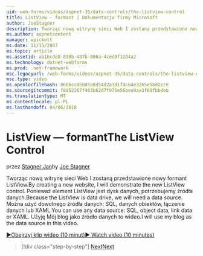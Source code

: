 ```yaml
---
uid: web-forms/videos/aspnet-35/data-controls/the-listview-control
title: ListView — formant | Dokumentacja firmy Microsoft
author: JoeStagner
description: Tworząc nową witrynę sieci Web I zostaną przedstawione nowy formant ListView. Ponieważ element ListView jest dysk danych, potrzebujemy źródła danych. Można używać danych...
ms.author: aspnetcontent
manager: wpickett
ms.date: 11/15/2007
ms.topic: article
ms.assetid: ab1bcde8-898b-487b-806a-4ced0f1284a2
ms.technology: dotnet-webforms
ms.prod: .net-framework
msc.legacyurl: /web-forms/videos/aspnet-35/data-controls/the-listview-control
msc.type: video
ms.openlocfilehash: 066bcc85b85a0d54d2a3d1f4cb4e3265e5bd2cce
ms.sourcegitcommit: f8852267f463b62d7f975e56bea9aa3f68fbbdeb
ms.translationtype: MT
ms.contentlocale: pl-PL
ms.lasthandoff: 04/06/2018
---
```

<a name="the-listview-control"></a><span data-ttu-id="7a6e6-105">ListView — formant</span><span class="sxs-lookup"><span data-stu-id="7a6e6-105">The ListView Control</span></span>
====================
<span data-ttu-id="7a6e6-106">przez [Stagner Jan](https://github.com/JoeStagner)</span><span class="sxs-lookup"><span data-stu-id="7a6e6-106">by [Joe Stagner](https://github.com/JoeStagner)</span></span>

<span data-ttu-id="7a6e6-107">Tworząc nową witrynę sieci Web I zostaną przedstawione nowy formant ListView.</span><span class="sxs-lookup"><span data-stu-id="7a6e6-107">By creating a new website, I will demonstrate the new ListView control.</span></span> <span data-ttu-id="7a6e6-108">Ponieważ element ListView jest dysk danych, potrzebujemy źródła danych.</span><span class="sxs-lookup"><span data-stu-id="7a6e6-108">Because the ListView is data drive, we will need a data source.</span></span> <span data-ttu-id="7a6e6-109">Można użyć dowolnego źródła danych: SQL, danych obiektów, łączenie danych lub XAML.</span><span class="sxs-lookup"><span data-stu-id="7a6e6-109">You can use any data source: SQL, object data, link data or XAML.</span></span> <span data-ttu-id="7a6e6-110">Użyję Mój blog jako źródło danych to wideo.</span><span class="sxs-lookup"><span data-stu-id="7a6e6-110">I will use my blog as the data source in this video.</span></span>

[<span data-ttu-id="7a6e6-111">&#9654;Obejrzyj klip wideo (10 minut)</span><span class="sxs-lookup"><span data-stu-id="7a6e6-111">&#9654; Watch video (10 minutes)</span></span>](https://channel9.msdn.com/Blogs/ASP-NET-Site-Videos/the-listview-control)

> [!div class="step-by-step"]
> [<span data-ttu-id="7a6e6-112">Next</span><span class="sxs-lookup"><span data-stu-id="7a6e6-112">Next</span></span>](the-datapager-control.md)
